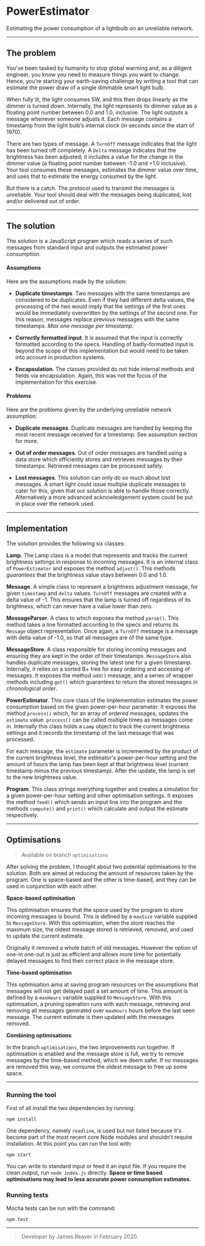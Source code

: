 # PowerEstimator
Estimating the power consumption of a lightbulb on an unreliable network.

---
## The problem

You’ve been tasked by humanity to stop global warming and, as a diligent engineer, you know you need to measure things you want to change. Hence, you’re starting your earth-saving challenge by writing a tool that can estimate the power draw of a single dimmable smart light
bulb.

When fully lit, the light consumes 5W, and this then drops linearly as the dimmer is turned down. Internally, the light represents its dimmer value as a floating point number between 0.0 and 1.0, inclusive. The light outputs a message whenever someone adjusts it. Each message contains a timestamp from the light bulb’s internal clock (in seconds since the start of 1970).

There are two types of message. A ​`TurnOff`​ message indicates that the light has been turned off completely. A `​Delta`​ message indicates that the brightness has been adjusted; it includes a value for the change in the dimmer value (a floating point number between -1.0 and +1.0 inclusive).
Your tool consumes these messages, estimates the dimmer value over time, and uses that to estimate the energy consumed by the light.

But there is a catch. The protocol used to transmit the messages is unreliable. Your tool should
deal with the messages being duplicated, lost and/or delivered out of order.

---

## The solution

The solution is a JavaScript program which reads a series of such messages from standard input and outputs the estimated power consumption.

#### Assumptions
Here are the assumptions made by the solution:

* __Duplicate timestamps__. Two messages with the same timestamps are considered to be duplicates. Even if they had different delta values, the processing of the two would imply that the settings of the first ones would be immediately overwritten by the settings of the second one. For this reason, messages replace previous messages with the same timestamps. _Max one message per timestamp._

* __Correctly formatted input__. It is assumed that the input is correctly formatted according to the specs. Handling of badly-formatted input is beyond the scope of this implementation but would need to be taken into account in production systems.

* __Encapsulation__. The classes provided do not hide internal methods and fields via encapsulation. Again, this was not the focus of the implementation for this exercise.

#### Problems
Here are the problems given by the underlying unreliable network assumption:

* __Duplicate messages__. Duplicate messages are handled by keeping the most recent message received for a timestamp. See assumption section for more.

* __Out of order messages__. Out of order messages are handled using a data store which efficiently stores and retrieves messages by their timestamps. Retrieved messages can be processed safely.

* __Lost messages__. This solution can only do so much about lost messages. A smart light could issue multiple duplicate messages to cater for this, given that our solution is able to handle those correctly. Alternatively a more advanced acknowledgement system could be put in place over the network used.

---

## Implementation

The solution provides the following six classes:

__Lamp__. The Lamp class is a model that represents and tracks the current brightness settings in response to incoming messages. It is an internal class of `PowerEstimator` and exposes the method `adjust()`. This methods _guarantees_ that the brightness value stays between 0.0 and 1.0.

__Message__. A simple class to represent a brightness adjustment message, for given `timestamp` and `delta` values. `TurnOff` messages are created with a delta value of -1. This ensures that the lamp is turned off regardless of its brightness, which can never have a value lower than zero.

__MessageParser__. A class to which exposes the method `parse()`. This method takes a line formatted according to the specs and returns its `Message` object representation. Once again, a `TurnOff` message is a message with delta value of -1.0, so that all messages are of the same type.

__MessageStore__. A class responsible for storing incoming messages and ensuring they are kept in the order of their timestamps. `MessageStore` also handles duplicate messages, storing the latest one for a given timestamp. Internally, it relies on a sorted B+ tree for easy ordering and accessing of messages. It exposes the method `add()` message, and a series of wrapper methods including `get()` which guarantees to return the stored messages _in chronological order_.

__PowerEstimator__. This core class of the implementation estimates the power consumption based on the given power-per-hour parameter. It exposes the method `process()` which, for an array of _ordered_ messages, updates the `estimate` value. `process()` can be called multiple times as messages come in. Internally this class holds a `Lamp` object to track the current brightness settings and it records the timestamp of the last message that was processed.

For each message, the `estimate` parameter is incremented by the product of the current brightness level, the estimator's power-per-hour setting and the amount of hours the lamp has been kept at that brightness level (current timestamp minus the previous timestamp). After the update, the lamp is set to the new brightness value.

__Program__. This class strings everything together and creates a simulation for a given power-per-hour setting and other optimisation settings. It exposes the method `feed()` which sends an input line into the program and the methods `compute()` and `print()` which calculate and output the estimate respectively.

---

## Optimisations

> Available on branch `optimisations`

After solving the problem, I thought about two potential optimisations to the solution. Both are aimed at reducing the amount of resources taken by the program. One is space-based and the other is time-based, and they can be used in conjunction with each other.

__Space-based optimisation__

This optimisation ensures that the space used by the program to store incoming messages is bound. This is defined by a `maxSize` variable supplied to `MessageStore`. With this optimisation, when the store reaches the maximum size, the oldest message stored is retrieved, removed, and used to update the current estimate.

Originally it removed a whole batch of old messages. However the option of one-in one-out is just as efficient and allows more time for potentially delayed messages to find their correct place in the message store.

__Time-based optimisation__

This optimisation aims at saving program resources on the assumptions that messages will not get delayed past a set amount of time. This amount is defined by a `maxHours` variable supplied to `MessageStore`. With this optimisation, a pruning operation runs with each message, retrieving and removing all messages generated over `maxHours` hours before the last seen message. The current estimate is then updated with the messages removed.

__Combining optimisations__

In the branch `optimisations`, the two improvements run together. If optimisation is enabled and the message store is full, we try to remove messages by the time-based method, which we deem safer. If no messages are removed this way, we consume the oldest message to free up some space.

---
### Running the tool

First of all install the two dependencies by running:

```
npm install
```

One dependency, namely `readline`, is used but not listed because it's become part of the most recent core Node modules and shouldn't require installation. At this point you can run the tool with:
```
npm start
```
You can write to standard input or feed it an input file. If you require the clean output, run `node index.js` directly. __Space or time based optimisations may lead to less accurate power consumption estimates.__

### Running tests

Mocha tests can be run with the command:
```
npm test
```

---
> Developer by James Reaver in February 2020.
